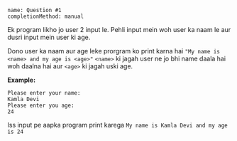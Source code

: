 ```ngMeta
name: Question #1
completionMethod: manual
```

Ek program likho jo user 2 input le. Pehli input mein woh user ka naam le aur dusri input mein user ki age.

Dono user ka naam aur age leke prorgram ko print karna hai `"My name is <name> and my age is <age>"` `<name>` ki jagah user ne jo bhi name daala hai woh daalna hai aur `<age>` ki jagah uski age.

**Example:**
```
Please enter your name:
Kamla Devi
Please enter you age:
24
```

Iss input pe aapka program print karega `My name is Kamla Devi and my age is 24`
